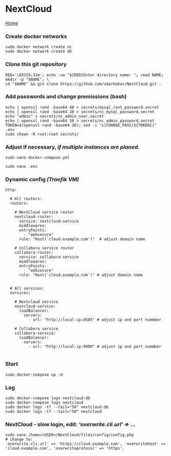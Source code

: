 # NextCloud
  
<p align="left">
  <a href="https://github.com/vdarkobar/Home_Cloud#proxmox">Home</a>
</p>  
  
### Create docker networks
```
sudo docker network create nc
sudo docker network create db
```
### Clone this git repository
```
RED='\033[0;31m'; echo -ne "${RED}Enter directory name: "; read NAME; mkdir -p "$NAME"; \
cd "$NAME" && git clone https://github.com/vdarkobar/NextCloud.git .
```
### Add passwords and change premissions (bash)
```
echo | openssl rand -base64 48 > secrets/mysql_root_password.secret
echo | openssl rand -base64 20 > secrets/nc_mysql_password.secret
echo "admin" > secrets/nc_admin_user.secret
echo | openssl rand -base64 20 > secrets/nc_admin_password.secret
TOKEN=$(openssl rand -base64 20); sed -i "s|CHANGE_PASS|${TOKEN}|" .env
sudo chown -R root:root secrets/
```
### Adjust if necessary, *if multiple instances are planed.*
```
sudo nano docker-compose.yml
```
```
sudo nano .env
```
  
### Dynamic config *(Traefik VM)*
```
http:

  # All routers:
  routers:

    # NextCloud service router
    nextcloud-router:
      service: nextcloud-service
      middlewares:
      entryPoints:
        - "websecure"
      rule: "Host(`cloud.example.com`)"  # adjust domain name

    # Collabora service router
    collabora-router:
      service: collabora-service
      middlewares:
      entryPoints:
        - "websecure"
      rule: "Host(`cloud.example.com`)" # adjust domain name


  # All services:
  services:

    # Nextcloud service
    nextcloud-service:
      loadBalancer:
        servers:
          - url: "http://local-ip:8585" # adjust ip and port nummber

    # Collabora service
    collabora-service:
      loadBalancer:
        servers:
          - url: "http://local-ip:9980" # adjust ip and port nummber
          
```
  
### Start
```
sudo docker-compose up -d
```
### Log
```
sudo docker-compose logs nextcloud-db
sudo docker-compose logs nextcloud
sudo docker logs -tf --tail="50" nextcloud-db
sudo docker logs -tf --tail="50" nextcloud
```
### NextCloud - slow login, edit: *'overwrite.cli.url' => ...*
```
sudo nano /home/<USER>/NextCloud/files/config/config.php
# change to:
'overwrite.cli.url' => 'https://cloud.example.com', 'overwritehost' => 'cloud.example.com', 'overwriteprotocol' => 'https',
```
